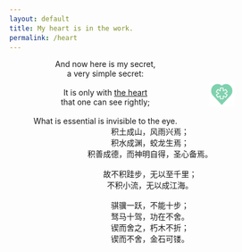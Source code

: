 ```yaml
---
layout: default
title: My heart is in the work.
permalink: /heart
---
```


<style>
	.flex-verses{
		display: flex;
		justify-content: center;
		flex-wrap: wrap;
		align-items: center;
	}

	.heart{
		width: 3rem;
		height: 3rem;
		animation: pump 1s ease infinite alternate-reverse;
		margin-top: 1rem;
	}

	@keyframes pump {
		0% {width: 3rem; height: 3rem; margin-top: 1rem;}
		80% {width: 2.8rem;height: 2.8rem; margin-top: 1.3rem;}
	}
</style>

<div style="text-align: center; margin: auto; width: 100%;">
	<div class='flex-verses'>
		<div>
			And now here is my secret,<br> a very simple secret:<br><br>It is only with <a href="/assets/img/heart.jpg">the heart</a><br>that one can see rightly;<br><br>What is essential is invisible to the eye.
		</div>
		<div style="width: 10rem; height: 5rem;"><img class="heart" src="/favicon.png" style="display: inline-block;"></div>
		<div style="font-family: ZanHuaXiaoKai, Kai, sans-serif;">
			积土成山，风雨兴焉；<br>积水成渊，蛟龙生焉；<br>积善成德，而神明自得，圣心备焉。<br><br>故不积跬步，无以至千里；<br>不积小流，无以成江海。<br><br>骐骥一跃，不能十步；<br>驽马十驾，功在不舍。<br>锲而舍之，朽木不折；<br>锲而不舍，金石可镂。
		</div>
	</div>
</div>
